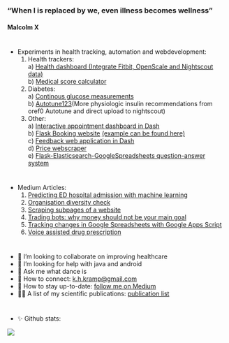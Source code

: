 # 
### “When I is replaced by we, even illness becomes wellness” 
#### Malcolm X
#

#
- Experiments in health tracking, automation and webdevelopment:
  1) Health trackers:<br>
      a) [Health dashboard (Integrate Fitbit, OpenScale and Nightscout data)](https://github.com/KelvinKramp/healthdashboard)<br>
      b) [Medical score calculator](https://github.com/KelvinKramp/OPS-calculator)<br>
  2) Diabetes:<br>
      a) [Continous glucose measurements](https://towardsdatascience.com/how-to-hack-a-glucose-sensor-ebaaf2238170)<br>
      b) [Autotune123](https://github.com/KelvinKramp/Autotune123)(More physiologic insulin recommendations from oref0 Autotune and direct upload to nightscout)<br>
  3) Other:<br>
      a) [Interactive appointment dashboard in Dash](https://github.com/KelvinKramp/appointments-dashboard)<br>
      b) [Flask Booking website](https://github.com/KelvinKramp/rijX) [(example can be found here)](https://www.rijrotterdam.nl) <br>
      c) [Feedback web application in Dash](https://github.com/KelvinKramp/BookFeedback)<br>
      d) [Price webscraper](https://github.com/KelvinKramp/scrape-driverse-license-medical-check-prices)<br>
      e) [Flask-Elasticsearch-GoogleSpreadsheets question-answer system](https://github.com/KelvinKramp/flask-searchform-elasticsearch)<br>


#
- Medium Articles:
  1) [Predicting ED hospital admission with machine learning](https://k-h-kramp.medium.com/machine-learning-prediction-of-hospital-admission-of-emergency-department-patients-d6afb1b40602)
  2) [Organisation diversity check](https://k-h-kramp.medium.com/organisation-diversity-check-in-python-87d3ec2c725b)
  3) [Scraping subpages of a website](https://k-h-kramp.medium.com/organisation-diversity-check-in-python-87d3ec2c725b) 
  4) [Trading bots: why money should not be your main goal](https://k-h-kramp.medium.com/trading-bots-b479d08a31a2)
  5) [Tracking changes in Google Spreadsheets with Google Apps Script](https://k-h-kramp.medium.com/automated-work-progress-tracking-88f4fde1acaf)
  6) [Voice assisted drug prescription](https://python.plainenglish.io/prescribing-drugs-with-a-python-voice-assistant-3763f2561081)

#
- :hospital: I’m looking to collaborate on improving healthcare
- :mag_right: I’m looking for help with java and android
- 💬 Ask me what dance is
- 🔗 How to connect: k.h.kramp@gmail.com
- :newspaper: How to stay up-to-date: [follow me on Medium](https://k-h-kramp.medium.com/)
- 👨‍💻 A list of my scientific publications: [publication list](https://github.com/KelvinKramp/Publications) 

#
- ✨ Github stats: 
<img src="https://github-readme-stats.vercel.app/api?username=KelvinKramp&&show_icons=true&title_color=ffffff&icon_color=bb2acf&text_color=daf7dc&bg_color=151515">


